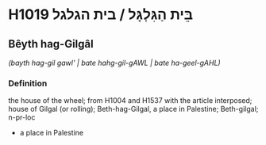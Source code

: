 # H1019 בֵּית הַגִּלְגָּל / בית הגלגל

## Bêyth hag-Gilgâl

_(bayth hag-gil gawl' | bate hahg-gil-ɡAWL | bate ha-ɡeel-ɡAHL)_

### Definition

the house of the wheel; from H1004 and H1537 with the article interposed; house of Gilgal (or rolling); Beth-hag-Gilgal, a place in Palestine; Beth-gilgal; n-pr-loc

- a place in Palestine
